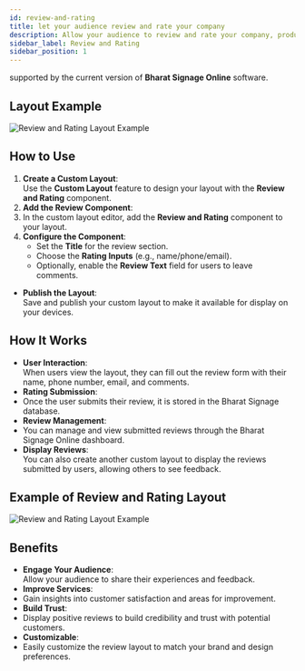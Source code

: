 ```yaml
---
id: review-and-rating
title: let your audience review and rate your company
description: Allow your audience to review and rate your company, products, or services.
sidebar_label: Review and Rating
sidebar_position: 1
---
```


supported by the current version of **Bharat Signage Online** software.

## Layout Example

![Review and Rating Layout Example](\img\online-images\reviw-system\review-example-layout.png)

## How to Use

1. **Create a Custom Layout**:  
   Use the **Custom Layout** feature to design your layout with the **Review and Rating** component.
2. **Add the Review Component**:
3. In the custom layout editor, add the **Review and Rating** component to your layout.
4. **Configure the Component**:
   - Set the **Title** for the review section.
   - Choose the **Rating Inputs** (e.g., name/phone/email).
   - Optionally, enable the **Review Text** field for users to leave comments.

- **Publish the Layout**:  
  Save and publish your custom layout to make it available for display on your devices.

## How It Works

- **User Interaction**:  
  When users view the layout, they can fill out the review form with their name, phone number, email, and comments.
- **Rating Submission**:
- Once the user submits their review, it is stored in the Bharat Signage database.
- **Review Management**:
- You can manage and view submitted reviews through the Bharat Signage Online dashboard.
- **Display Reviews**:  
  You can also create another custom layout to display the reviews submitted by users, allowing others to see feedback.

## Example of Review and Rating Layout

![Review and Rating Layout Example](\img\online-images\reviw-system\review-running-example.jpg)

## Benefits

- **Engage Your Audience**:  
  Allow your audience to share their experiences and feedback.
- **Improve Services**:
- Gain insights into customer satisfaction and areas for improvement.
- **Build Trust**:
- Display positive reviews to build credibility and trust with potential customers.
- **Customizable**:
- Easily customize the review layout to match your brand and design preferences.

